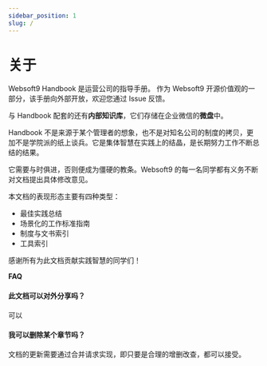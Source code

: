 ```yaml
---
sidebar_position: 1
slug: /
---
```


# 关于

Websoft9 Handbook 是运营公司的指导手册。 作为 Websoft9 开源价值观的一部分，该手册向外部开放，欢迎您通过 Issue 反馈。  

与 Handbook 配套的还有**内部知识库**，它们存储在企业微信的**微盘**中。 

Handbook 不是来源于某个管理者的想象，也不是对知名公司的制度的拷贝，更加不是学院派的纸上谈兵。它是集体智慧在实践上的结晶，是长期努力工作不断总结的结果。

它需要与时俱进，否则便成为僵硬的教条。Websoft9 的每一名同学都有义务不断对文档提出具体修改意见。

本文档的表现形态主要有四种类型：

- 最佳实践总结
- 场景化的工作标准指南
- 制度与文书索引
- 工具索引

感谢所有为此文档贡献实践智慧的同学们！



**FAQ**

#### 此文档可以对外分享吗？

可以
 
#### 我可以删除某个章节吗？

文档的更新需要通过合并请求实现，即只要是合理的增删改查，都可以接受。